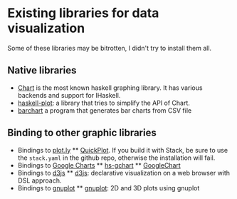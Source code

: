 # Existing libraries for data visualization #
Some of these libraries may be bitrotten, I didn't try to install them all.

## Native libraries ##
* [Chart](http://hackage.haskell.org/package/Chart) is the most known haskell graphing library. It has various backends and support for IHaskell.
* [haskell-plot](http://hackage.haskell.org/package/haskell-plot-0.1.0.0): a library that tries to simplify the API of Chart.
* [barchart](http://hackage.haskell.org/package/barchart-0.1.1.1) a program that generates bar charts from CSV file

## Binding to other graphic libraries ##
* Bindings to [plot.ly](https://plot.ly/)
** [QuickPlot](https://hackage.haskell.org/package/QuickPlot-0.1.0.1). If you build it with Stack, be sure to use the `stack.yaml` in the github repo, otherwise the installation will fail.
* Bindings to [Google Charts](https://developers.google.com/chart/)
** [hs-gchart](http://hackage.haskell.org/package/hs-gchart)
** [GoogleChart](http://hackage.haskell.org/package/GoogleChart)
* Bindings to [d3js](https://d3js.org/) 
** [d3js](http://hackage.haskell.org/package/d3js): declarative visualization on a web browser with DSL approach.
* Bindings to [gnuplot](http://www.gnuplot.info/) 
** [gnuplot](http://hackage.haskell.org/package/gnuplot): 2D and 3D plots using gnuplot
